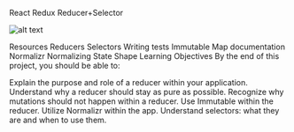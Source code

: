 React Redux Reducer+Selector

![alt text](image.png)

Resources
Reducers
Selectors
Writing tests
Immutable Map documentation
Normalizr
Normalizing State Shape
Learning Objectives
By the end of this project, you should be able to:

Explain the purpose and role of a reducer within your application.
Understand why a reducer should stay as pure as possible.
Recognize why mutations should not happen within a reducer.
Use Immutable within the reducer.
Utilize Normalizr within the app.
Understand selectors: what they are and when to use them.
